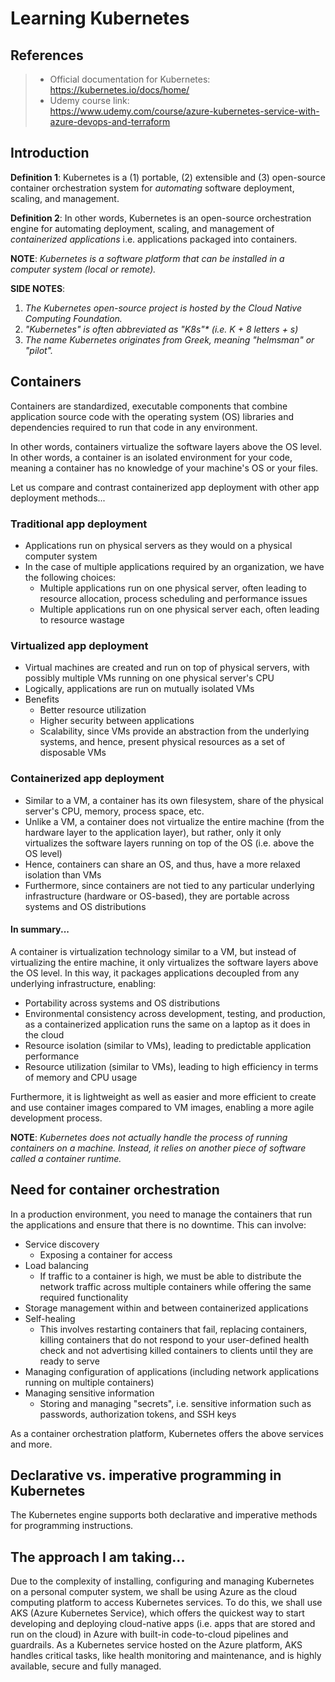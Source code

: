 # Learning Kubernetes
## References
> - Official documentation for Kubernetes:<br>https://kubernetes.io/docs/home/
> - Udemy course link:<br>https://www.udemy.com/course/azure-kubernetes-service-with-azure-devops-and-terraform 

## Introduction
**Definition 1**: Kubernetes is a (1) portable, (2) extensible and (3) open-source container orchestration system for _automating_ software deployment, scaling, and management.

**Definition 2**: In other words, Kubernetes is an open-source orchestration engine for automating deployment, scaling, and management of _containerized applications_ i.e. applications packaged into containers.

**NOTE**: _Kubernetes is a software platform that can be installed in a computer system (local or remote)._

**SIDE NOTES**:

1.  _The Kubernetes open-source project is hosted by the Cloud Native Computing Foundation._
2. _"Kubernetes" is often abbreviated as "K8s"* (*i.e. K + 8 letters + s*)_
3.  _The name Kubernetes originates from Greek, meaning "helmsman" or "pilot"._

## Containers
Containers are standardized, executable components that combine application source code with the operating system (OS) libraries and dependencies required to run that code in any environment.

In other words, containers virtualize the software layers above the OS level. In other words, a container is an isolated environment for your code, meaning a container has no knowledge of your machine's OS or your files.

Let us compare and contrast containerized app deployment with other app deployment methods...

### Traditional app deployment

- Applications run on physical servers as they would on a physical computer system
- In the case of multiple applications required by an organization, we have the following choices:
	- Multiple applications run on one physical server, often leading to resource allocation, process scheduling and performance issues
	- Multiple applications run on one physical server each, often leading to resource wastage

### Virtualized app deployment

- Virtual machines are created and run on top of physical servers, with possibly multiple VMs running on one physical server's CPU
- Logically, applications are run on mutually isolated VMs
- Benefits
	- Better resource utilization
	- Higher security between applications
	- Scalability, since VMs provide an abstraction from the underlying systems, and hence, present physical resources as a set of disposable VMs

### Containerized app deployment

- Similar to a VM, a container has its own filesystem, share of the physical server's CPU, memory, process space, etc.
- Unlike a VM, a container does not virtualize the entire machine (from the hardware layer to the application layer), but rather, only it only virtualizes the software layers running on top of the OS (i.e. above the OS level)
- Hence, containers can share an OS, and thus, have a more relaxed isolation than VMs
- Furthermore, since containers are not tied to any particular underlying infrastructure (hardware or OS-based), they are portable across systems and OS distributions

#### In summary...
A container is virtualization technology similar to a VM, but instead of virtualizing the entire machine, it only virtualizes the software layers above the OS level. In this way, it packages applications decoupled from any underlying infrastructure, enabling:

- Portability across systems and OS distributions
- Environmental consistency across development, testing, and production, as a containerized application runs the same on a laptop as it does in the cloud
- Resource isolation (similar to VMs), leading to predictable application performance
-   Resource utilization (similar to VMs), leading to high efficiency in terms of memory and CPU usage

Furthermore, it is lightweight as well as easier and more efficient to create and use container images compared to VM images, enabling a more agile development process.

**NOTE**: _Kubernetes does not actually handle the process of running containers on a machine. Instead, it relies on another piece of software called a container runtime._

## Need for container orchestration
In a production environment, you need to manage the containers that run the applications and ensure that there is no downtime. This can involve:

- Service discovery
	- Exposing a container for access
- Load balancing
	- If traffic to a container is high, we must be able to distribute the network traffic across multiple containers while offering the same required functionality
- Storage management within and between containerized applications
- Self-healing
	- This involves restarting containers that fail, replacing containers, killing containers that do not respond to your user-defined health check and not advertising killed containers to clients until they are ready to serve
- Managing configuration of applications (including network applications running on multiple containers)
- Managing sensitive information
	- Storing and managing "secrets", i.e. sensitive information such as passwords, authorization tokens, and SSH keys

As a container orchestration platform, Kubernetes offers the above services and more.

## Declarative vs. imperative programming in Kubernetes
The Kubernetes engine supports both declarative and imperative methods for programming instructions.

## The approach I am taking...
Due to the complexity of installing, configuring and managing Kubernetes on a personal computer system, we shall be using Azure as the cloud computing platform to access Kubernetes services. To do this, we shall use AKS (Azure Kubernetes Service), which offers the quickest way to start developing and deploying cloud-native apps (i.e. apps that are stored and run on the cloud) in Azure with built-in code-to-cloud pipelines and guardrails. As a Kubernetes service hosted on the Azure platform, AKS handles critical tasks, like health monitoring and maintenance, and is highly available, secure and fully managed.
